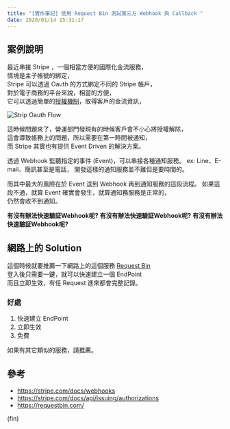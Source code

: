 ```yaml
---
title: "[實作筆記] 使用 Request Bin 測試第三方 Webhook 與 Callback "
date: 2020/01/14 15:31:17
---
```


## 案例說明

最近串接 Stripe ，一個相當方便的國際化金流服務，  
情境是主子帳號的綁定，  
Stripe 可以透過 Oauth 的方式綁定不同的 Stripe 帳戶，  
對於電子商務的平台來說，相當的方便，  
它可以透過簡單的[授權機制](https://stripe.com/docs/connect/standard-accounts#revoked-access)，取得客戶的金流資訊，  

![Strip Oauth Flow](/images/2020/1/requestbin_01.jpg)

這時候問題來了，營運部門發現有的時候客戶會不小心將授權解除，  
這會導致帳務上的問題，所以需要在第一時間被通知，  
而 Stripe 其實也有提供 Event Driven 的解決方案。

透過 Webhook 監聽指定的事件 (Event)，可以串接各種通知服務。
ex: Line、E-mail、簡訊甚至是電話，
開發這樣的通知服務並不難但是要時間的。

而其中最大的風險在於 Event 送到 Webhook 再到通知服務的這段流程。
如果這段不通，就算 Event 確實會發生，就算通知務服務是正常的，  
仍然會收不到通知。

**有沒有辦法快速驗証Webhook呢?**
**有沒有辦法快速驗証Webhook呢?**
**有沒有辦法快速驗証Webhook呢?**

## 網路上的 Solution

這個時候就要推薦一下網路上的這個服務 [Request Bin](https://requestbin.com/)  
登入後只需要一鍵，就可以快速建立一個 EndPoint  
而且立即生效，有任 Request 進來都會完整記錄。

### 好處

1. 快速建立 EndPoint
2. 立即生效
3. 免費

如果有其它類似的服務，請推薦。

## 參考

- <https://stripe.com/docs/webhooks>
- <https://stripe.com/docs/api/issuing/authorizations>
- <https://requestbin.com/>

(fin)
